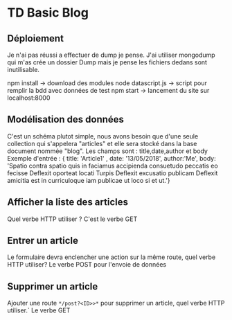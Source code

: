 # TD Basic Blog

## Déploiement
Je n'ai pas réussi a effectuer de dump je pense. J'ai utiliser mongodump qui m'as crée un dossier Dump mais je pense les fichiers dedans sont inutilisable.

npm install -> download des modules
node datascript.js -> script pour remplir la bdd avec données de test
npm start -> lancement du site sur localhost:8000

## Modélisation des données

C'est un schéma plutot simple, nous avons besoin que d'une seule collection qui s'appelera "articles" et elle sera stocké dans la base document nommée "blog".
Les champs sont : title,date,author et body
Exemple d'entrée :
{ title: 'Article1' , date: '13/05/2018', author:'Me', body: 'Spatio contra spatio quis in faciamus accipienda consuetudo peccatis eo fecisse Deflexit oporteat locati Turpis Deflexit excusatio publicam Deflexit amicitia est in curriculoque iam publicae ut loco si et ut.'}


## Afficher la liste des articles

Quel verbe HTTP utiliser ?
C'est le verbe GET 


## Entrer un article

Le formulaire devra enclencher une action sur la même route, quel verbe HTTP utiliser?
Le verbe POST pour l'envoie de données

## Supprimer un article

Ajouter une route `*/post?<ID>>*` pour supprimer un article, quel verbe HTTP utiliser.`
Le verbe GET



